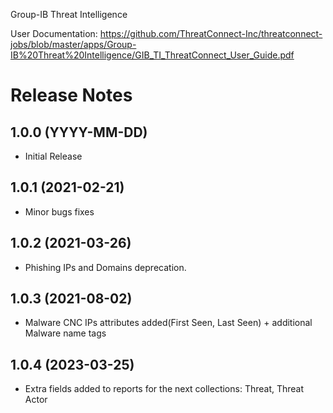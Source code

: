 Group-IB Threat Intelligence 

User Documentation:
https://github.com/ThreatConnect-Inc/threatconnect-jobs/blob/master/apps/Group-IB%20Threat%20Intelligence/GIB_TI_ThreatConnect_User_Guide.pdf 


# Release Notes

## 1.0.0 (YYYY-MM-DD)
* Initial Release

## 1.0.1 (2021-02-21)
* Minor bugs fixes

## 1.0.2 (2021-03-26)
* Phishing IPs and Domains deprecation.

## 1.0.3 (2021-08-02)
* Malware CNC IPs attributes added(First Seen, Last Seen) + additional Malware name tags

## 1.0.4 (2023-03-25)
* Extra fields added to reports for the next collections: Threat, Threat Actor
